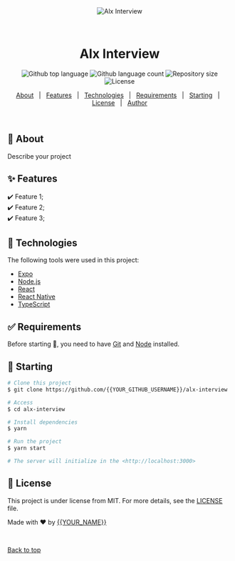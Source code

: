 <div align="center" id="top"> 
  <img src="./.github/app.gif" alt="Alx Interview" />

  &#xa0;

  <!-- <a href="https://alxinterview.netlify.app">Demo</a> -->
</div>

<h1 align="center">Alx Interview</h1>

<p align="center">
  <img alt="Github top language" src="https://img.shields.io/github/languages/top/{{YOUR_GITHUB_USERNAME}}/alx-interview?color=56BEB8">

  <img alt="Github language count" src="https://img.shields.io/github/languages/count/{{YOUR_GITHUB_USERNAME}}/alx-interview?color=56BEB8">

  <img alt="Repository size" src="https://img.shields.io/github/repo-size/{{YOUR_GITHUB_USERNAME}}/alx-interview?color=56BEB8">

  <img alt="License" src="https://img.shields.io/github/license/{{YOUR_GITHUB_USERNAME}}/alx-interview?color=56BEB8">

  <!-- <img alt="Github issues" src="https://img.shields.io/github/issues/{{YOUR_GITHUB_USERNAME}}/alx-interview?color=56BEB8" /> -->

  <!-- <img alt="Github forks" src="https://img.shields.io/github/forks/{{YOUR_GITHUB_USERNAME}}/alx-interview?color=56BEB8" /> -->

  <!-- <img alt="Github stars" src="https://img.shields.io/github/stars/{{YOUR_GITHUB_USERNAME}}/alx-interview?color=56BEB8" /> -->
</p>

<!-- Status -->

<!-- <h4 align="center"> 
	🚧  Alx Interview 🚀 Under construction...  🚧
</h4> 

<hr> -->

<p align="center">
  <a href="#dart-about">About</a> &#xa0; | &#xa0; 
  <a href="#sparkles-features">Features</a> &#xa0; | &#xa0;
  <a href="#rocket-technologies">Technologies</a> &#xa0; | &#xa0;
  <a href="#white_check_mark-requirements">Requirements</a> &#xa0; | &#xa0;
  <a href="#checkered_flag-starting">Starting</a> &#xa0; | &#xa0;
  <a href="#memo-license">License</a> &#xa0; | &#xa0;
  <a href="https://github.com/{{YOUR_GITHUB_USERNAME}}" target="_blank">Author</a>
</p>

<br>

## :dart: About ##

Describe your project

## :sparkles: Features ##

:heavy_check_mark: Feature 1;\
:heavy_check_mark: Feature 2;\
:heavy_check_mark: Feature 3;

## :rocket: Technologies ##

The following tools were used in this project:

- [Expo](https://expo.io/)
- [Node.js](https://nodejs.org/en/)
- [React](https://pt-br.reactjs.org/)
- [React Native](https://reactnative.dev/)
- [TypeScript](https://www.typescriptlang.org/)

## :white_check_mark: Requirements ##

Before starting :checkered_flag:, you need to have [Git](https://git-scm.com) and [Node](https://nodejs.org/en/) installed.

## :checkered_flag: Starting ##

```bash
# Clone this project
$ git clone https://github.com/{{YOUR_GITHUB_USERNAME}}/alx-interview

# Access
$ cd alx-interview

# Install dependencies
$ yarn

# Run the project
$ yarn start

# The server will initialize in the <http://localhost:3000>
```

## :memo: License ##

This project is under license from MIT. For more details, see the [LICENSE](LICENSE.md) file.


Made with :heart: by <a href="https://github.com/{{YOUR_GITHUB_USERNAME}}" target="_blank">{{YOUR_NAME}}</a>

&#xa0;

<a href="#top">Back to top</a>
